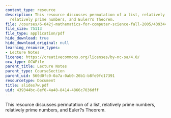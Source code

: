 ```yaml
---
content_type: resource
description: This resource discusses permutation of a list, relatively prime numbers,
  relatively prime numbers, and Euler?s Theorem.
file: /courses/6-042j-mathematics-for-computer-science-fall-2005/439344bc8ef64a4884144866c7036dff_slides7w.pdf
file_size: 75113
file_type: application/pdf
hide_download: true
hide_download_original: null
learning_resource_types:
- Lecture Notes
license: https://creativecommons.org/licenses/by-nc-sa/4.0/
ocw_type: OCWFile
parent_title: Lecture Notes
parent_type: CourseSection
parent_uid: 560d0fc0-0a7a-0ab0-26b1-b8fe9fc17391
resourcetype: Document
title: slides7w.pdf
uid: 439344bc-8ef6-4a48-8414-4866c7036dff
---
```

This resource discusses permutation of a list, relatively prime numbers, relatively prime numbers, and Euler?s Theorem.